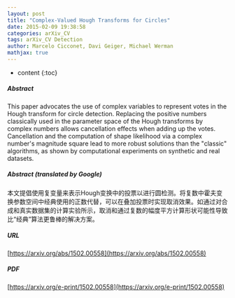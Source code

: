 ```yaml
---
layout: post
title: "Complex-Valued Hough Transforms for Circles"
date: 2015-02-09 19:38:58
categories: arXiv_CV
tags: arXiv_CV Detection
author: Marcelo Cicconet, Davi Geiger, Michael Werman
mathjax: true
---
```


* content
{:toc}

##### Abstract
This paper advocates the use of complex variables to represent votes in the Hough transform for circle detection. Replacing the positive numbers classically used in the parameter space of the Hough transforms by complex numbers allows cancellation effects when adding up the votes. Cancellation and the computation of shape likelihood via a complex number's magnitude square lead to more robust solutions than the "classic" algorithms, as shown by computational experiments on synthetic and real datasets.

##### Abstract (translated by Google)
本文提倡使用复变量来表示Hough变换中的投票以进行圆检测。将复数中霍夫变换参数空间中经典使用的正数代替，可以在叠加投票时实现取消效果。如通过对合成和真实数据集的计算实验所示，取消和通过复数的幅度平方计算形状可能性导致比“经典”算法更鲁棒的解决方案。

##### URL
[https://arxiv.org/abs/1502.00558](https://arxiv.org/abs/1502.00558)

##### PDF
[https://arxiv.org/e-print/1502.00558](https://arxiv.org/e-print/1502.00558)

